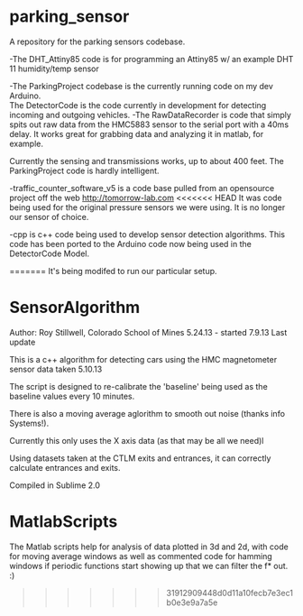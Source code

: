 parking_sensor
==============

A repository for the parking sensors codebase.

-The DHT_Attiny85 code is for programming an Attiny85 w/ an example DHT 11 humidity/temp sensor

-The ParkingProject codebase is the currently running code on my dev Arduino.  
The DetectorCode is the code currently in development for detecting incoming and outgoing vehicles.
-The RawDataRecorder is code that simply spits out raw data from the HMC5883 sensor to the serial port with a 40ms delay.  It works great for grabbing data and analyzing it in matlab, for example. 

Currently the sensing and transmissions works, up to about 400 feet.  The ParkingProject code is hardly intelligent.

-traffic_counter_software_v5 is a code base pulled from an opensource project off the web http://tomorrow-lab.com
<<<<<<< HEAD
It was code being used for the original pressure sensors we were using.  It is no longer our sensor of choice.

-cpp is c++ code being used to develop sensor detection algorithms.  This code has been ported to the Arduino code now being used in the DetectorCode Model.  


=======
It's being modifed to run our particular setup.

SensorAlgorithm
==============
Author: Roy Stillwell, Colorado School of Mines
5.24.13 - started
7.9.13 Last update 

This is a c++ algorithm for detecting cars using the HMC magnetometer sensor data taken 5.10.13

The script is <will be> designed to re-calibrate the 'baseline' being used as the baseline values every 10 minutes.

There is also a moving average aglorithm to smooth out noise (thanks info Systems!). 

Currently this only uses the X axis data (as that may be all we need)l

Using datasets taken at the CTLM exits and entrances, it can correctly calculate entrances and exits.

Compiled in Sublime 2.0

MatlabScripts
===============
The Matlab scripts help for analysis of data plotted in 3d and 2d, with code for moving average windows as well as commented code for hamming windows if periodic functions start showing up that we can filter the f* out.  :)
>>>>>>> 31912909448d0d11a10fecb7e3ec1b0e3e9a7a5e
